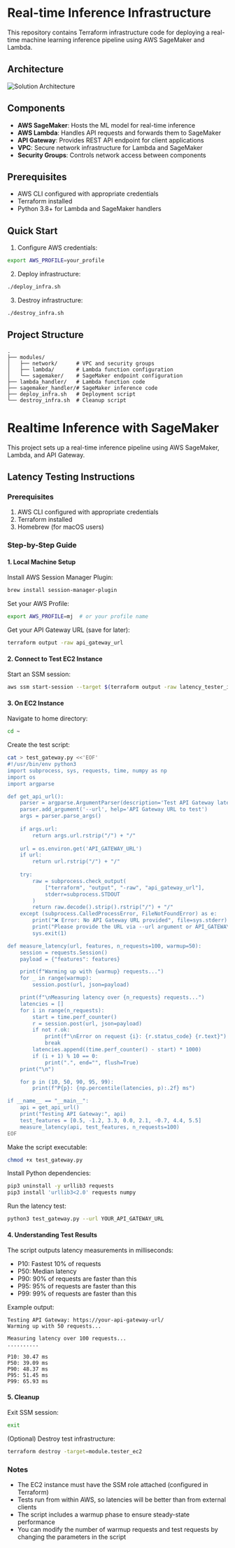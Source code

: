 # Real-time Inference Infrastructure

This repository contains Terraform infrastructure code for deploying a real-time machine learning inference pipeline using AWS SageMaker and Lambda.

## Architecture

![Solution Architecture](docs/Sagemaker%20-%20Serverless%20Predictor.jpeg)

## Components

- **AWS SageMaker**: Hosts the ML model for real-time inference
- **AWS Lambda**: Handles API requests and forwards them to SageMaker
- **API Gateway**: Provides REST API endpoint for client applications
- **VPC**: Secure network infrastructure for Lambda and SageMaker
- **Security Groups**: Controls network access between components

## Prerequisites

- AWS CLI configured with appropriate credentials
- Terraform installed
- Python 3.8+ for Lambda and SageMaker handlers

## Quick Start

1. Configure AWS credentials:
```bash
export AWS_PROFILE=your_profile
```

2. Deploy infrastructure:
```bash
./deploy_infra.sh
```

3. Destroy infrastructure:
```bash
./destroy_infra.sh
```

## Project Structure

```
.
├── modules/
│   ├── network/      # VPC and security groups
│   ├── lambda/       # Lambda function configuration
│   └── sagemaker/    # SageMaker endpoint configuration
├── lambda_handler/   # Lambda function code
├── sagemaker_handler/# SageMaker inference code
├── deploy_infra.sh   # Deployment script
└── destroy_infra.sh  # Cleanup script
```

# Realtime Inference with SageMaker

This project sets up a real-time inference pipeline using AWS SageMaker, Lambda, and API Gateway.

## Latency Testing Instructions

### Prerequisites
1. AWS CLI configured with appropriate credentials
2. Terraform installed
3. Homebrew (for macOS users)

### Step-by-Step Guide

#### 1. Local Machine Setup

Install AWS Session Manager Plugin:
```bash
brew install session-manager-plugin
```

Set your AWS Profile:
```bash
export AWS_PROFILE=mj  # or your profile name
```

Get your API Gateway URL (save for later):
```bash
terraform output -raw api_gateway_url
```

#### 2. Connect to Test EC2 Instance

Start an SSM session:
```bash
aws ssm start-session --target $(terraform output -raw latency_tester_instance_id)
```

#### 3. On EC2 Instance

Navigate to home directory:
```bash
cd ~
```

Create the test script:
```bash
cat > test_gateway.py <<'EOF'
#!/usr/bin/env python3
import subprocess, sys, requests, time, numpy as np
import os
import argparse

def get_api_url():
    parser = argparse.ArgumentParser(description='Test API Gateway latency')
    parser.add_argument('--url', help='API Gateway URL to test')
    args = parser.parse_args()
    
    if args.url:
        return args.url.rstrip("/") + "/"
        
    url = os.environ.get('API_GATEWAY_URL')
    if url:
        return url.rstrip("/") + "/"
        
    try:
        raw = subprocess.check_output(
            ["terraform", "output", "-raw", "api_gateway_url"],
            stderr=subprocess.STDOUT
        )
        return raw.decode().strip().rstrip("/") + "/"
    except (subprocess.CalledProcessError, FileNotFoundError) as e:
        print("❌ Error: No API Gateway URL provided", file=sys.stderr)
        print("Please provide the URL via --url argument or API_GATEWAY_URL environment variable", file=sys.stderr)
        sys.exit(1)

def measure_latency(url, features, n_requests=100, warmup=50):
    session = requests.Session()
    payload = {"features": features}

    print(f"Warming up with {warmup} requests...")
    for _ in range(warmup):
        session.post(url, json=payload)

    print(f"\nMeasuring latency over {n_requests} requests...")
    latencies = []
    for i in range(n_requests):
        start = time.perf_counter()
        r = session.post(url, json=payload)
        if not r.ok:
            print(f"\nError on request {i}: {r.status_code} {r.text}")
            break
        latencies.append((time.perf_counter() - start) * 1000)
        if (i + 1) % 10 == 0:
            print(".", end="", flush=True)
    print("\n")

    for p in (10, 50, 90, 95, 99):
        print(f"P{p}: {np.percentile(latencies, p):.2f} ms")

if __name__ == "__main__":
    api = get_api_url()
    print("Testing API Gateway:", api)
    test_features = [0.5, -1.2, 3.3, 0.0, 2.1, -0.7, 4.4, 5.5]
    measure_latency(api, test_features, n_requests=100)
EOF
```

Make the script executable:
```bash
chmod +x test_gateway.py
```

Install Python dependencies:
```bash
pip3 uninstall -y urllib3 requests
pip3 install 'urllib3<2.0' requests numpy
```

Run the latency test:
```bash
python3 test_gateway.py --url YOUR_API_GATEWAY_URL
```

#### 4. Understanding Test Results

The script outputs latency measurements in milliseconds:
- P10: Fastest 10% of requests
- P50: Median latency
- P90: 90% of requests are faster than this
- P95: 95% of requests are faster than this
- P99: 99% of requests are faster than this

Example output:
```
Testing API Gateway: https://your-api-gateway-url/
Warming up with 50 requests...

Measuring latency over 100 requests...
..........

P10: 30.47 ms
P50: 39.09 ms
P90: 48.37 ms
P95: 51.45 ms
P99: 65.93 ms
```

#### 5. Cleanup

Exit SSM session:
```bash
exit
```

(Optional) Destroy test infrastructure:
```bash
terraform destroy -target=module.tester_ec2
```

### Notes
- The EC2 instance must have the SSM role attached (configured in Terraform)
- Tests run from within AWS, so latencies will be better than from external clients
- The script includes a warmup phase to ensure steady-state performance
- You can modify the number of warmup requests and test requests by changing the parameters in the script 